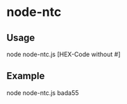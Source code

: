 node-ntc
========

## Usage
node node-ntc.js [HEX-Code without #]

## Example
node node-ntc.js bada55
